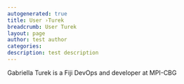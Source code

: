 ```yaml
---
autogenerated: true
title: User ›Turek
breadcrumb: User Turek
layout: page
author: test author
categories: 
description: test description
---
```


Gabriella Turek is a Fiji DevOps and developer at MPI-CBG
